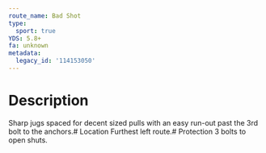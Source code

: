 ```yaml
---
route_name: Bad Shot
type:
  sport: true
YDS: 5.8+
fa: unknown
metadata:
  legacy_id: '114153050'
---
```

# Description
Sharp jugs spaced for decent sized pulls with an easy run-out past the 3rd bolt to the anchors.# Location
Furthest left route.# Protection
3 bolts to open shuts.